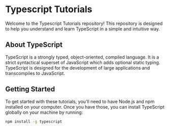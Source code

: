 # Typescript Tutorials

Welcome to the Typescript Tutorials repository! This repository is designed to help you understand and learn TypeScript in a simple and intuitive way.

## About TypeScript

TypeScript is a strongly typed, object-oriented, compiled language. It is a strict syntactical superset of JavaScript which adds optional static typing. TypeScript is designed for the development of large applications and transcompiles to JavaScript.


## Getting Started

To get started with these tutorials, you'll need to have Node.js and npm installed on your computer. Once you have those, you can install TypeScript globally on your machine by running:

```bash
npm install -g typescript
